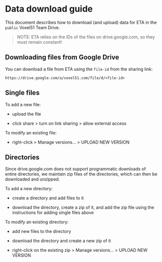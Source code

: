 # Data download guide

This document describes how to download (and upload) data for ETA in the
`public` Voxel51 Team Drive.

> NOTE: ETA relies on the IDs of the files on drive.google.com, so they must
> remain constant!


## Downloading files from Google Drive

You can download a file from ETA using the `file-id` from the sharing link:

```
https://drive.google.com/a/voxel51.com/file/d/<file-id>
```


## Single files

To add a new file:

* upload the file

* click share > turn on link sharing > allow external access

To modify an existing file:

* right-click > Manage versions... > UPLOAD NEW VERSION


## Directories

Since drive.google.com does not support programmatic downloads of entire
directories, we maintain zip files of the directories, which can then be
downloaded and unzipped.

To add a new directory:

* create a directory and add files to it

* download the directory, create a zip of it, and add the zip file using the
instructions for adding single files above

To modify an existing directory:

* add new files to the directory

* download the directory and create a new zip of it

* right-click on the existing zip > Manage versions... > UPLOAD NEW VERSION

